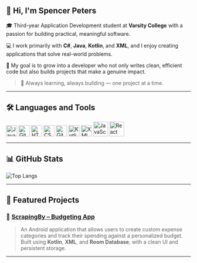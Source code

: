 ## 👋 Hi, I'm Spencer Peters

🎓 Third-year Application Development student at **Varsity College** with a passion for building practical, meaningful software.

💻 I work primarily with **C#**, **Java**, **Kotlin**, and **XML**, and I enjoy creating applications that solve real-world problems.

🚀 My goal is to grow into a developer who not only writes clean, efficient code but also builds projects that make a genuine impact.

> 🧠 Always learning, always building — one project at a time.

---

## 🛠️ Languages and Tools

<p align="left">
  <img alt="Java" width="30px" src="https://cdn.jsdelivr.net/gh/devicons/devicon/icons/java/java-original.svg" />
  <img alt="Git" width="30px" src="https://cdn.jsdelivr.net/gh/devicons/devicon/icons/git/git-original.svg" />
  <img alt="HTML" width="30px" src="https://cdn.jsdelivr.net/gh/devicons/devicon/icons/html5/html5-plain.svg" />
  <img alt="CSS" width="30px" src="https://cdn.jsdelivr.net/gh/devicons/devicon/icons/css3/css3-plain.svg" />
  <img alt="GitHub" width="30px" src="https://cdn.jsdelivr.net/gh/devicons/devicon/icons/github/github-original.svg" />
  <img alt="Kotlin" width="30px" src="https://cdn.jsdelivr.net/gh/devicons/devicon/icons/kotlin/kotlin-original.svg" />
  <img alt="XML" width="30px" src="https://cdn.jsdelivr.net/gh/devicons/devicon/icons/xml/xml-original.svg" />
  <img src="https://cdn.jsdelivr.net/gh/devicons/devicon/icons/javascript/javascript-original.svg" alt="JavaScript" width="40" height="40"/>
  <img src="https://cdn.jsdelivr.net/gh/devicons/devicon/icons/react/react-original.svg" alt="React" width="40" height="40"/>
</p>

---

## 📊 GitHub Stats

![Top Langs](https://github-readme-stats.vercel.app/api/top-langs/?username=Spencer-C-Peters&layout=compact&theme=radical)

---

## 🚀 Featured Projects

### 📱 [ScrapingBy – Budgeting App](https://github.com/STSpencerPeters/ScrapingBy)

> An Android application that allows users to create custom expense categories and track their spending against a personalized budget. Built using **Kotlin**, **XML**, and **Room Database**, with a clean UI and persistent storage.

---







